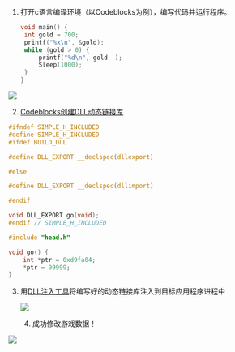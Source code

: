1. 打开c语言编译环境（以Codeblocks为例），编写代码并运行程序。

   ```c
   void main() {
   	int gold = 700;
   	printf("%x\n", &gold);
   	while (gold > 0) {
   		printf("%d\n", gold--);
   		Sleep(1000);
   	}
   }
   ```

![](https://i.imgur.com/LOAesgK.png)

2. [Codeblocks创建DLL动态链接库](https://blog.csdn.net/wangwei_cq/article/details/8187576)

```c
#ifndef SIMPLE_H_INCLUDED
#define SIMPLE_H_INCLUDED
#ifdef BUILD_DLL

#define DLL_EXPORT __declspec(dllexport)

#else

#define DLL_EXPORT __declspec(dllimport)

#endif

void DLL_EXPORT go(void);
#endif // SIMPLE_H_INCLUDED
```

```c
#include "head.h"

void go() {
	int *ptr = 0xd9fa04;
	*ptr = 99999;
}
```

3. 用[DLL注入工具](https://pan.baidu.com/s/127tojPw4IlL3QZJuCXqJmA)将编写好的动态链接库注入到目标应用程序进程中

   ![](https://i.imgur.com/oBgeb64.png)

   4. 成功修改游戏数据！

![](https://i.imgur.com/HM38R8n.png)